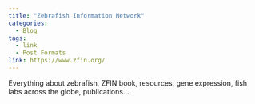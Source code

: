 ```yaml
---
title: "Zebrafish Information Network"
categories:
  - Blog
tags:
  - link
  - Post Formats
link: https://www.zfin.org/
---
```


Everything about zebrafish, ZFIN book, resources, gene expression, fish labs across the globe, publications...

